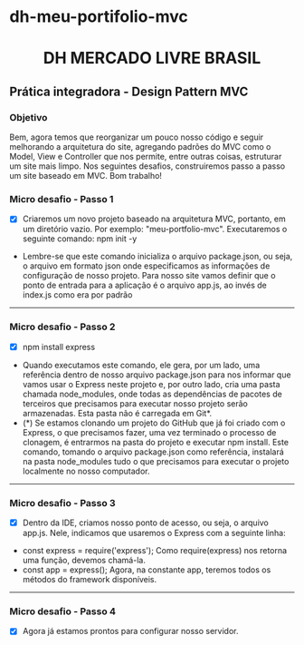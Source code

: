 # dh-meu-portifolio-mvc


<h1 align="center">DH MERCADO LIVRE BRASIL </h1>

## Prática integradora - Design Pattern MVC 
### Objetivo 
<div>
Bem, agora temos que reorganizar um pouco nosso código e seguir melhorando a
arquitetura do site, agregando padrões do MVC como o Model, View e Controller que nos
permite, entre outras coisas, estruturar um site mais limpo.
Nos seguintes desafios, construiremos passo a passo um site baseado em MVC.
Bom trabalho!
</div>

### Micro desafio - Passo 1 

- [X] Criaremos um novo projeto baseado na arquitetura MVC, portanto, em um diretório
vazio. Por exemplo: "meu-portfolio-mvc". Executaremos o seguinte comando: npm init -y
- Lembre-se que este comando inicializa o arquivo package.json, ou seja, o arquivo em
formato json onde especificamos as informações de configuração de nosso projeto.
Para nosso site vamos definir que o ponto de entrada para a aplicação é o arquivo app.js,
ao invés de index.js como era por padrão

<hr>

### Micro desafio - Passo 2 



- [X] npm install express
- Quando executamos este comando, ele gera, por um lado, uma referência dentro de
nosso arquivo package.json para nos informar que vamos usar o Express neste projeto
e, por outro lado, cria uma pasta chamada node_modules, onde todas as dependências
de pacotes de terceiros que precisamos para executar nosso projeto serão armazenadas.
Esta pasta não é carregada em Git*.
- (*) Se estamos clonando um projeto do GitHub que já foi criado com o Express, o que
precisamos fazer, uma vez terminado o processo de clonagem, é entrarmos na pasta do
projeto e executar npm install. Este comando, tomando o arquivo package.json como
referência, instalará na pasta node_modules tudo o que precisamos para executar o
projeto localmente no nosso computador.

<hr>

### Micro desafio - Passo 3


- [X] Dentro da IDE, criamos nosso ponto de acesso, ou seja, o arquivo app.js. Nele, indicamos
que usaremos o Express com a seguinte linha:
- const express = require('express');
Como require(express) nos retorna uma função, devemos chamá-la.
- const app = express();
Agora, na constante app, teremos todos os métodos do framework disponíveis.

<hr>

### Micro desafio - Passo 4
- [X] Agora já estamos prontos para configurar nosso servidor.

